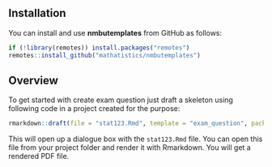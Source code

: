 ## Installation

You can install and use **nmbutemplates** from GitHub as follows:

```r
if (!library(remotes)) install.packages("remotes")
remotes::install_github("mathatistics/nmbutemplates")
```
## Overview
To get started with create exam question just draft a skeleton using following code in a project created for the purpose:

```r
rmarkdown::draft(file = "stat123.Rmd", template = "exam_question", package = "nmbutemplates", create_dir = FALSE)
```

This will open up a dialogue box with the `stat123.Rmd` file. You can open this file from your project folder and render it with Rmarkdown. You will get a rendered PDF file.

